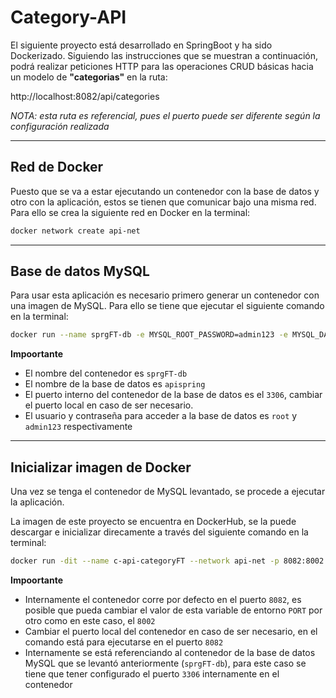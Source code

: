 # Category-API

El siguiente proyecto está desarrollado en SpringBoot y ha sido Dockerizado. Siguiendo las instrucciones que se muestran a continuación, podrá realizar peticiones HTTP para las operaciones CRUD básicas hacia un modelo de **"categorias"** en la ruta: 

http://localhost:8082/api/categories

*NOTA: esta ruta es referencial, pues el puerto puede ser diferente según la configuración realizada*

***
## Red de Docker

Puesto que se va a estar ejecutando un contenedor con la base de datos y otro con la aplicación, estos se tienen que comunicar bajo una misma red. Para ello se crea la siguiente red en Docker en la terminal:

```bash
docker network create api-net
```
***
## Base de datos MySQL

Para usar esta aplicación es necesario primero generar un contenedor con una imagen de MySQL. Para ello se tiene que ejecutar el siguiente comando en la terminal:

```bash
docker run --name sprgFT-db -e MYSQL_ROOT_PASSWORD=admin123 -e MYSQL_DATABASE=apispring -p 3306:3306 -d --network api-net --rm mysql
```
**Impoortante**

+ El nombre del contenedor es ``sprgFT-db``
+ El nombre de la base de datos es ``apispring``
+ El puerto interno del contenedor de la base de datos es el ``3306``, cambiar el puerto local en caso de ser necesario.
+ El usuario y contraseña para acceder a la base de datos es ``root`` y ``admin123`` respectivamente

***
## Inicializar imagen de Docker

Una vez se tenga el contenedor de MySQL levantado, se procede a ejecutar la aplicación.

La imagen de este proyecto se encuentra en DockerHub, se la puede descargar e inicializar direcamente a través del siguiente comando en la terminal:

```bash
docker run -dit --name c-api-categoryFT --network api-net -p 8082:8002 -e PORT=8002 -e DB_HOST=sprgFT-db:3306 --rm fredericktm/img-api-categories-ft
```

**Impoortante**

+ Internamente el contenedor corre por defecto en el puerto ``8082``, es posible que pueda cambiar el valor de esta variable de entorno ``PORT`` por otro como en este caso, el ``8002``
+ Cambiar el puerto local del contenedor en caso de ser necesario, en el comando está para ejecutarse en el puerto ``8082``
+ Internamente se está referenciando al contenedor de la base de datos MySQL que se levantó anteriormente (``sprgFT-db``), para este caso se tiene que tener configurado el puerto ``3306`` internamente en el contenedor